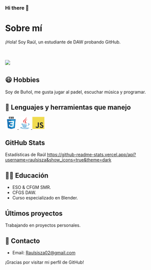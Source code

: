 ### Hi there 👋

<!--
**raulsisza/raulsisza** is a ✨ _special_ ✨ repository because its `README.md` (this file) appears on your GitHub profile.

Here are some ideas to get you started:

- 🔭 I’m currently working on ...
- 🌱 I’m currently learning ...
- 👯 I’m looking to collaborate on ...
- 🤔 I’m looking for help with ...
- 💬 Ask me about ...
- 📫 How to reach me: ...
- 😄 Pronouns: ...
- ⚡ Fun fact: ...
-->

# Sobre mí

¡Hola! Soy Raúl, un estudiante de DAW probando GitHub.

# ![](https://komarev.com/ghpvc/?username=raulsisza)

## 😃 Hobbies
Soy de Buñol, me gusta jugar al padel, escuchar música y programar. <br>

## 💯 Lenguajes y herramientas que manejo
<p align="left"> <a href="https://www.w3schools.com/css/" target="_blank" rel="noreferrer"> <img src="https://raw.githubusercontent.com/devicons/devicon/master/icons/css3/css3-original-wordmark.svg" alt="css3" width="40" height="40"/> </a> <a href="https://www.java.com" target="_blank" rel="noreferrer"> <img src="https://raw.githubusercontent.com/devicons/devicon/master/icons/java/java-original.svg" alt="java" width="40" height="40"/> </a> <a href="https://developer.mozilla.org/en-US/docs/Web/JavaScript" target="_blank" rel="noreferrer"> <img src="https://raw.githubusercontent.com/devicons/devicon/master/icons/javascript/javascript-original.svg" alt="javascript" width="40" height="40"/> </a> </p>

## GitHub Stats
Estadísticas de Raúl https://github-readme-stats.vercel.app/api?username=raulsisza&show_icons=true&theme=dark

## 👨‍🏫 Educación
- ESO & CFGM SMR.
- CFGS DAW.
- Curso especializado en Blender.

## Últimos proyectos

Trabajando en proyectos personales.

## 🧾 Contacto
- Email: Raulsisza02@gmail.com


¡Gracias por visitar mi perfil de GitHub!
